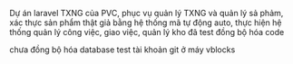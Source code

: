 Dự án laravel TXNG của PVC, phục vụ quản lý TXNG và quản lý sả phảm, xác thực sản phẩm thật giả bằng hệ thống mã tự động auto, thực hiện hệ thống quản lý công việc, giao việc, quản lý kho đã test đồng bộ hóa code

chưa đồng bộ hóa database
 test tài khoản git ở máy vblocks